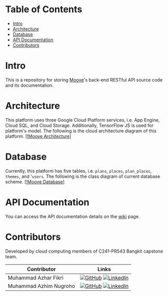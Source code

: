 # Table of Contents
- [Intro](#intro)
- [Architecture](#architecture)
- [Database](#database)
- [API Documentation](#api-documentation)
- [Contributors](#contributors)

# Intro
This is a repository for storing [Moove](https://github.com/C241-PR543-team)'s back-end RESTful API source code and its documentation.

# Architecture
This platform uses three Google Cloud Platform services, i.e. App Engine, Cloud SQL, and Cloud Storage. Additionally, TensorFlow JS is used for platform's model.
The following is the cloud architecture diagram of this platform.
[[!Moove Architecture](https://raw.githubusercontent.com/C241-PR543-team/cloud-computing/master/.github/images/architecture.png)]

# Database
Currently, this platform has five tables, i.e. `plans`, `places`, `plan_places`, `themes`, and '`users`.
The following is the class diagram of current database scheme.
[[!Moove Database](https://raw.githubusercontent.com/C241-PR543-team/cloud-computing/master/.github/images/class_diagram.png)]

# API Documentation
You can access the API documentation details on the [wiki](https://github.com/C241-PR543-team/cloud-computing/wiki) page.

# Contributors
Developed by cloud computing members of C241-PR543 Bangkit capstone team.

| Contributor            | Links                                                                                              |
| ---------------------- | -------------------------------------------------------------------------------------------------- |
| Muhammad Azhar Fikri   | [![GitHub](https://img.shields.io/badge/github-121013?style=for-the-badge&logo=github&logoColor=white)](https://github.com/mazhrf) [![LinkedIn](https://img.shields.io/badge/linkedin-%230077B5.svg?style=for-the-badge&logo=linkedin&logoColor=white)](https://www.linkedin.com/in/mazhrf/)                  |
| Muhammad Azhim Nugroho | [![GitHub](https://img.shields.io/badge/github-121013?style=for-the-badge&logo=github&logoColor=white)](https://github.com/azhimn) [![LinkedIn](https://img.shields.io/badge/linkedin-%230077B5.svg?style=for-the-badge&logo=linkedin&logoColor=white)](https://www.linkedin.com/in/muhammad-azhim-nugroho/)   |
